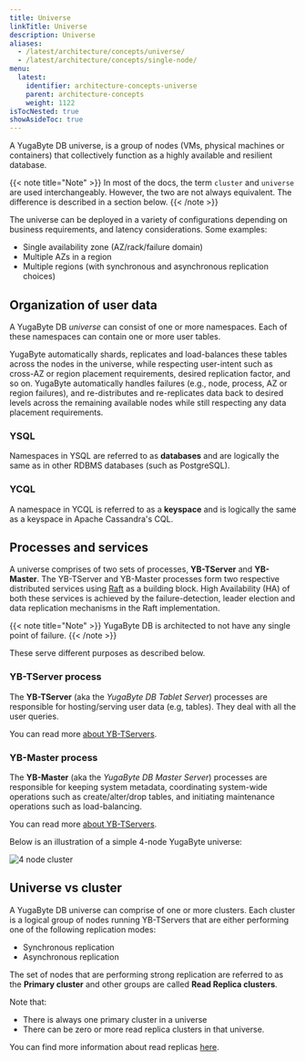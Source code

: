 ```yaml
---
title: Universe
linkTitle: Universe
description: Universe
aliases:
  - /latest/architecture/concepts/universe/
  - /latest/architecture/concepts/single-node/
menu:
  latest:
    identifier: architecture-concepts-universe
    parent: architecture-concepts
    weight: 1122
isTocNested: true
showAsideToc: true
---
```


A YugaByte DB universe, is a group of nodes (VMs, physical machines or containers) that collectively function as a highly available and resilient database.

{{< note title="Note" >}}
In most of the docs, the term `cluster` and `universe` are used interchangeably. However, the two are not always equivalent. The difference is described in a section below.
{{< /note >}}

The universe can be deployed in a variety of configurations depending on business requirements, and latency considerations. Some examples:

- Single availability zone (AZ/rack/failure domain)
- Multiple AZs in a region
- Multiple regions (with synchronous and asynchronous replication choices)

## Organization of user data

A YugaByte DB *universe* can consist of one or more namespaces. Each of these namespaces can contain one or more user tables.

YugaByte automatically shards, replicates and load-balances these tables across the nodes in the universe, while respecting user-intent such as cross-AZ or region placement requirements, desired replication factor, and so on. YugaByte automatically handles failures (e.g., node, process, AZ or region failures), and re-distributes and re-replicates data back to desired levels across the remaining available nodes while still respecting any data placement requirements.

### YSQL

Namespaces in YSQL are referred to as **databases** and are logically the same as in other RDBMS databases (such as PostgreSQL).

### YCQL

A namespace in YCQL is referred to as a **keyspace** and is logically the same as a keyspace in Apache Cassandra's CQL.

## Processes and services

A universe comprises of two sets of processes, **YB-TServer** and **YB-Master**. The YB-TServer and YB-Master processes form two respective distributed services using [Raft](https://raft.github.io/) as a building block. High Availability (HA) of both these services is achieved by the failure-detection, leader election and data replication mechanisms in the Raft implementation.

{{< note title="Note" >}}
YugaByte DB is architected to not have any single point of failure.
{{< /note >}}

These serve different purposes as described below.

### YB-TServer process

The **YB-TServer** (aka the *YugaByte DB Tablet Server*) processes are responsible for hosting/serving user data (e.g, tables). They deal with all the user queries.

You can read more [about YB-TServers](../yb-tserver).

### YB-Master process

The **YB-Master** (aka the *YugaByte DB Master Server*) processes are responsible for keeping system metadata, coordinating system-wide operations such as create/alter/drop tables, and initiating maintenance operations such as load-balancing.

You can read more [about YB-TServers](../yb-tserver).

Below is an illustration of a simple 4-node YugaByte universe:

![4 node cluster](/images/architecture/4_node_cluster.png)

## Universe vs cluster

A YugaByte DB universe can comprise of one or more clusters. Each cluster is a logical group of nodes running YB-TServers that are either performing one of the following replication modes:

- Synchronous replication
- Asynchronous replication

The set of nodes that are performing strong replication are referred to as the **Primary cluster** and other groups are called **Read Replica clusters**.

Note that:

- There is always one primary cluster in a universe
- There can be zero or more read replica clusters in that universe.

You can find more information about read replicas [here](../replication/#read-only-replicas).
